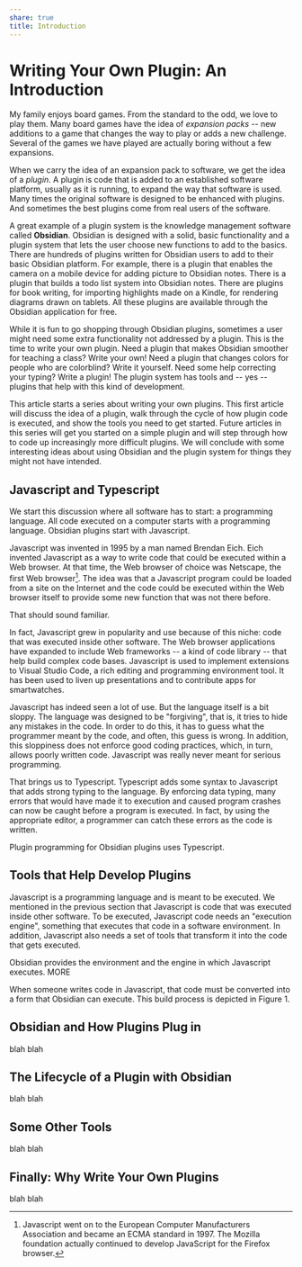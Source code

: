 ```yaml
---
share: true
title: Introduction
---
```

# Writing Your Own Plugin: An Introduction
My family enjoys board games.  From the standard to the odd, we love to play them.  Many board games have the idea of *expansion packs* -- new additions to a game that changes the way to play or adds a new challenge.  Several of the games we have played are actually boring without a few expansions.

When we carry the idea of an expansion pack to software, we get the idea of a *plugin*.  A plugin is code that is added to an established software platform, usually as it is running, to expand the way that software is used.  Many times the original software is designed to be enhanced with plugins.  And sometimes the best plugins come from real users of the software.

A great example of a plugin system is the knowledge management software called **Obsidian**.  Obsidian is designed with a solid, basic functionality and a plugin system that lets the user choose new functions to add to the basics.  There are hundreds of plugins written for Obsidian users to add to their basic Obsidian platform.  For example, there is a plugin that enables the camera on a mobile device for adding picture to Obsidian notes.  There is a plugin that builds a todo list system into Obsidian notes.  There are plugins for book writing, for importing highlights made on a Kindle, for rendering diagrams drawn on tablets.  All these plugins are available through the Obsidian application for free.

While it is fun to go shopping through Obsidian plugins, sometimes a user might need some extra functionality not addressed by a plugin.  This is the time to write your own plugin.  Need a plugin that makes Obsidian smoother for teaching a class?  Write your own!  Need a plugin that changes colors for people who are colorblind?  Write it yourself.  Need some help correcting your typing?  Write a plugin!  The plugin system has tools and -- yes -- plugins that help with this kind of development.

This article starts a series about writing your own plugins.  This first article will discuss the idea of a plugin, walk through the cycle of how plugin code is executed, and show the tools you need to get started.  Future articles in this series will get you started on a simple plugin and will step through how to code up increasingly more difficult plugins.  We will conclude with some interesting ideas about using Obsidian and the plugin system for things they might not have intended.

## Javascript and Typescript
We start this discussion where all software has to start: a programming language.  All code executed on a computer starts with a programming language. Obsidian plugins start with Javascript.

Javascript was invented in 1995 by a man named Brendan Eich.  Eich invented Javascript as a way to write code that could be executed within a Web browser.  At that time, the Web browser of choice was Netscape, the first Web browser[^1].  The idea was that a Javascript program could be loaded from a site on the Internet and the code could be executed within the Web browser itself to provide some new function that was not there before.

[^1]: Javascript went on to the European Computer Manufacturers Association and became an ECMA standard in 1997.  The Mozilla foundation actually continued to develop JavaScript for the Firefox browser.

That should sound familiar.

In fact, Javascript grew in popularity and use because of this niche: code that was executed inside other software.  The Web browser applications have expanded to include Web frameworks -- a kind of code library -- that help build complex code bases.  Javascript is used to implement extensions to Visual Studio Code, a rich editing and programming environment tool.  It has been used to liven up presentations and to contribute apps for smartwatches.

Javascript has indeed seen a lot of use.  But the language itself is a bit sloppy.  The language was designed to be "forgiving", that is, it tries to hide any mistakes in the code.  In order to do this, it has to guess what the programmer meant by the code, and often, this guess is wrong.  In addition, this sloppiness does not enforce good coding practices, which, in turn, allows poorly written code.  Javascript was really never meant for serious programming.  

That brings us to Typescript.  Typescript adds some syntax to Javascript that adds strong typing to the language.  By enforcing data typing, many errors that would have made it to execution and caused program crashes can now be caught before a program is executed.  In fact, by using the appropriate editor, a programmer can catch these errors as the code is written.  

Plugin programming for Obsidian plugins uses Typescript.

## Tools that Help Develop Plugins
Javascript is a programming language and is meant to be executed.  We mentioned in the previous section that Javascript is code that was executed inside other software.  To be executed, Javascript code needs an "execution engine", something that executes that code in a software environment.  In addition, Javascript also needs a set of tools that transform it into the code that gets executed.  

Obsidian provides the environment and the engine in which Javascript executes.  MORE

When someone writes code in Javascript, that code must be converted into a form that Obsidian can execute.  This build process is depicted in Figure 1.

## Obsidian and How Plugins Plug in
blah blah

## The Lifecycle of a Plugin with Obsidian
blah blah

## Some Other Tools
blah blah

## Finally: Why Write Your Own Plugins
blah blah



